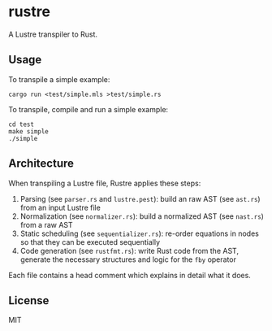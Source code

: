 # rustre

A Lustre transpiler to Rust.

## Usage

To transpile a simple example:

```shell
cargo run <test/simple.mls >test/simple.rs
```

To transpile, compile and run a simple example:

```shell
cd test
make simple
./simple
```

## Architecture

When transpiling a Lustre file, Rustre applies these steps:

1. Parsing (see `parser.rs` and `lustre.pest`): build an raw AST (see `ast.rs`)
   from an input Lustre file
2. Normalization (see `normalizer.rs`): build a normalized AST (see `nast.rs`)
   from a raw AST
3. Static scheduling (see `sequentializer.rs`): re-order equations in nodes so
   that they can be executed sequentially
4. Code generation (see `rustfmt.rs`): write Rust code from the AST, generate
   the necessary structures and logic for the `fby` operator

Each file contains a head comment which explains in detail what it does.

## License

MIT
